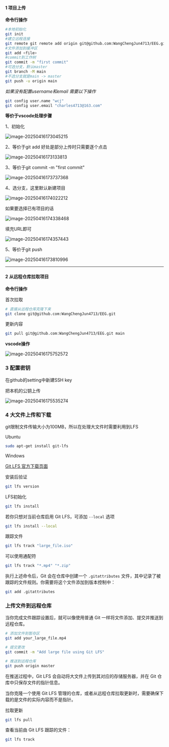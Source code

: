 #### 1 项目上传

**命令行操作**

```bash
#本地初始化
git init 
#建立远程连接
git remote git remote add origin git@github.com:WangChengJun4713/EEG.git
#文件添加到缓冲区
git add <file>
#commit到工作树
git commit -m "first commit"
#可选分支，默认master
git branch -M main
#不选分支就是main -> master
git push -u origin main
```

*如果没有配置username和email 需要以下操作*

```bash
git config user.name "wcj"
git config user.email "charles4713@163.com"
```

**等价于vscode处理步骤**

1、初始化

![image-20250416173045215](..\Imgs\image-20250416173045215.png)

2、等价于git add 好处是部分上传时只需要逐个点击

![image-20250416173133813](..\Imgs\image-20250416173133813.png)

3、等价于git commit -m "first commit"

![image-20250416173737368](..\Imgs\image-20250416173737368.png)

4、选分支，这里默认新建项目

![image-20250416174022212](..\Imgs\image-20250416174022212.png)

如果要选择已有项目的话

![image-20250416174338468](..\Imgs\image-20250416174338468.png)

填充URL即可

![image-20250416174357443](..\Imgs\image-20250416174357443.png)

5、等价于git push

![image-20250416173810996](..\\Imgs\image-20250416173810996.png)

---



#### 2 从远程仓库拉取项目

**命令行操作**

首次拉取

```bash
# 直接从远程仓库克隆下来
git clone git@github.com:WangChengJun4713/EEG.git
```

更新内容

```bash
git pull git@github.com:WangChengJun4713/EEG.git main
```

**vscode操作**

![image-20250416175752572](..\\Imgs\image-20250416175752572.png)

### 3 配置密钥

在github的setting中新建SSH key

把本机的公钥上传 

![image-20250416175535274](..\\Imgs\image-20250416175535274.png)

### 4 大文件上传和下载

git限制文件传输大小为100MB，所以在处理大文件时需要利用到LFS

Ubuntu

```bash
sudo apt-get install git-lfs
```

Windows

 [Git LFS 官方下载页面](https://git-lfs.github.com/)

安装后验证

```bash
git lfs version
```

LFS初始化

```bash
git lfs install
```

若你只想对当前仓库启用 Git LFS，可添加 `--local` 选项

```bash
git lfs install --local
```

跟踪文件

```bash
git lfs track "large_file.iso"
```

可以使用通配符

```bash
git lfs track "*.mp4" "*.zip"
```

执行上述命令后，Git 会在仓库中创建一个 `.gitattributes` 文件，其中记录了被跟踪的文件规则。你需要将这个文件添加到版本控制中：

```bash
git add .gitattributes
```

### 上传文件到远程仓库

当你完成文件跟踪设置后，就可以像使用普通 Git 一样将文件添加、提交并推送到远程仓库。

```bash
# 添加文件到暂存区
git add your_large_file.mp4

# 提交更改
git commit -m "Add large file using Git LFS"

# 推送到远程仓库
git push origin master
```

在推送过程中，Git LFS 会自动将大文件上传到其对应的存储服务器，并在 Git 仓库中只保存文件的指针信息。



当你克隆一个使用 Git LFS 管理的仓库，或者从远程仓库拉取更新时，需要确保下载的是文件的实际内容而不是指针。

拉取更新

```bash
git lfs pull
```

查看当前由 Git LFS 跟踪的文件：

```bash
git lfs track
```

